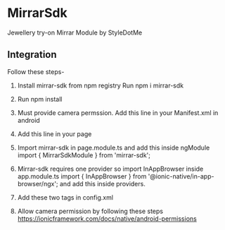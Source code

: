 # MirrarSdk

Jewellery try-on Mirrar Module by StyleDotMe

## Integration

Follow these steps-

1. Install mirrar-sdk from npm registry 
Run npm i mirrar-sdk

2. Run npm install 

3. Must provide camera permssion. Add this line in your Manifest.xml in android
   <uses-permission android:name="android.permission.CAMERA" />

4. Add this line in your page   
<dev-custom-sdk
    username="" 
    password="" 
    jsonString=''>
  </dev-custom-sdk>

5. Import mirrar-sdk in page.module.ts and add this inside ngModule
import { MirrarSdkModule } from 'mirrar-sdk';

6. Mirrar-sdk requires one provider so import InAppBrowser inside app.module.ts
import { InAppBrowser } from '@ionic-native/in-app-browser/ngx'; and add this inside providers.

7. Add these two tags in config.xml
    <allow-navigation href="*" />
    <allow-intent href="*" />

8. Allow camera permission by following these steps
https://ionicframework.com/docs/native/android-permissions